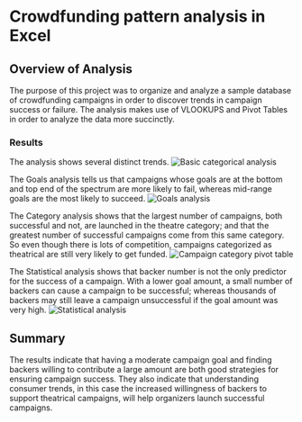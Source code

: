 # Crowdfunding pattern analysis in Excel
## Overview of Analysis
The purpose of this project was to organize and analyze a sample database of crowdfunding campaigns in order to discover trends in campaign success or failure. The analysis makes use of VLOOKUPS and Pivot Tables in order to analyze the data more succinctly. 
### Results
The analysis shows several distinct trends. 
![Basic categorical analysis](https://github.com/MunroeLeif/Module-1-Challenge/assets/126816323/99b5a77a-49a3-4b5a-99cc-722d7ff557e0)

The Goals analysis tells us that campaigns whose goals are at the bottom and top end of the spectrum are more likely to fail, whereas mid-range goals are the most likely to succeed.
![Goals analysis](https://github.com/MunroeLeif/Module-1-Challenge/assets/126816323/2f789575-c78a-476b-b54e-77d20ce29281)

The Category analysis shows that the largest number of campaigns, both successful and not, are launched in the theatre category; and that the greatest number of successful campaigns come from this same category. So even though there is lots of competition, campaigns categorized as theatrical are still very likely to get funded.
![Campaign category pivot table](https://github.com/MunroeLeif/Module-1-Challenge/assets/126816323/334a6c7d-4a6d-46bc-849e-f9b5bb48e1ef)

The Statistical analysis shows that backer number is not the only predictor for the success of a campaign. With a lower goal amount, a small number of backers can cause a campaign to be successful; whereas thousands of backers may still leave a campaign unsuccessful if the goal amount was very high.
![Statistical analysis](https://github.com/MunroeLeif/Module-1-Challenge/assets/126816323/6d9d347c-1e58-48ea-b0a7-86d0f8c159ce)

## Summary
The results indicate that having a moderate campaign goal and finding backers willing to contribute a large amount are both good strategies for ensuring campaign success. They also indicate that understanding consumer trends, in this case the increased willingness of backers to support theatrical campaigns, will help organizers launch successful campaigns.
